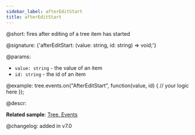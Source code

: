 ```yaml
---
sidebar_label: afterEditStart
title: afterEditStart
---          
```


@short: fires after editing of a tree item has started

@signature: {'afterEditStart: (value: string, id: string) => void;'}

@params:
- `value: string` - the value of an item
- `id: string` - the id of an item

@example:
tree.events.on("AfterEditStart", function(value, id) {
    // your logic here
});

@descr:

**Related sample**: [Tree. Events](https://snippet.dhtmlx.com/vux1ye9g)

@changelog: added in v7.0
